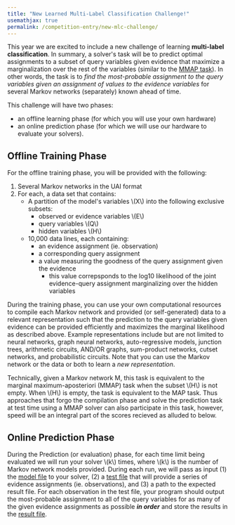 ```yaml
---
title: "New Learned Multi-Label Classification Challenge!"
usemathjax: true
permalink: /competition-entry/new-mlc-challenge/
---
```


This year we are excited to include a new challenge of learning **multi-label classification**.  In summary, a solver's task will be to predict optimal assignments to a subset of query variables given evidence that maximize a marginalization over the rest of the variables (similar to the [MMAP task](../competition-entry/tasks.md)).  In other words, the task is to *find the most-probable assignment to the query variables given an assignment of values to the evidence variables* for several Markov networks (separately) known ahead of time. <br/>

This challenge will have two phases: 
* an offline learning phase (for which you will use your own hardware)
* an online prediction phase (for which we will use our hardware to evaluate your solvers).


## Offline Training Phase

For the offline training phase, you will be provided with the following:
1. Several Markov networks in the UAI format
2. For each, a data set that contains:
    * A partition of the model's variables \\(X\\) into the following exclusive subsets:
        * observed or evidence variables \\(E\\)
        * query variables \\(Q\\) 
        * hidden variables \\(H\\)
    * 10,000 data lines, each containing:
        * an evidence assignment (ie. observation)
        * a corresponding query assignment
        * a value measuring the goodness of the query assignment given the evidence
            * this value correpsponds to the log10 likelihood of the joint evidence-query assignment marginalizing over the hidden variables

During the training phase, you can use your own computational resources to compile each Markov
network and provided (or self-generated) data to a relevant representation such that the prediction to the query variables given evidence
can be provided efficiently and maximizes the marginal likelihood as described above. 
Example representations include but are not limited to neural networks, graph neural networks,
auto-regressive models, junction trees, arithmetic circuits, AND/OR graphs, sum-product networks,
cutset networks, and probabilistic circuits. Note that you can use the Markov network
or the data or both to learn a *new representation*.

Technically, given a Markov network M, this task is equivalent to the marginal maximum-aposteriori
(MMAP) task when the subset \\(H\\) is not empty. When \\(H\\) is empty, the task is equivalent to the MAP task. 
Thus approaches that forgo the compilation phase and solve the prediction
task at test time using a MMAP solver can also participate in this task, however, speed will be an
integral part of the scores recieved as alluded to below.


## Online Prediction Phase

During the Prediction (or evaluation) phase, for each time limit being evaluated we will run your solver \\(k\\) times, where \\(k\\) is the number of Markov network models provided.  During each run, we will pass as input (1) the [model file](../file-formats/model-format.md) to your solver, (2) a [test file](../file-formats/test-format.md) that will provide a series of evidence assignments (ie. observations), and (3) a path to the expected result file. For each observation in the test file, your program should output the most-probable assignment to all of the query variables for as many of the given evidence assignments as possible ***in order*** and store the results in the [result file](../file-formats/result-format.md).
